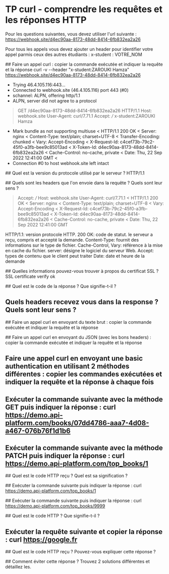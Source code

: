 # TP curl - comprendre les requêtes et les réponses HTTP

Pour les questions suivantes, vous devez utiliser l'url suivante : https://webhook.site/d4ec90aa-8173-48dd-8414-6fb832ea2a26

Pour tous les appels vous devez ajouter un header pour identifier votre appel parmis ceux des autres étudiants : x-student : VOTRE_NOM

## Faire un appel curl : copier la commande exécutée et indiquer la requête et la réponse
curl -v --header "x-student:ZAROUKI Hamza" https://webhook.site/d4ec90aa-8173-48dd-8414-6fb832ea2a26

*   Trying 46.4.105.116:443...
* Connected to webhook.site (46.4.105.116) port 443 (#0)
* schannel: ALPN, offering http/1.1
* ALPN, server did not agree to a protocol
> GET /d4ec90aa-8173-48dd-8414-6fb832ea2a26 HTTP/1.1
> Host: webhook.site
> User-Agent: curl/7.71.1
> Accept: */*
> x-student:ZAROUKI Hamza
>
* Mark bundle as not supporting multiuse
< HTTP/1.1 200 OK
< Server: nginx
< Content-Type: text/plain; charset=UTF-8
< Transfer-Encoding: chunked
< Vary: Accept-Encoding
< X-Request-Id: c4cef73b-79c2-45f0-a3fb-bee9c85013ad
< X-Token-Id: d4ec90aa-8173-48dd-8414-6fb832ea2a26
< Cache-Control: no-cache, private
< Date: Thu, 22 Sep 2022 12:41:00 GMT
<
* Connection #0 to host webhook.site left intact

## Quel est la version du protocole utilisé par le serveur ?
HTTP/1.1

## Quels sont les headers que l'on envoie dans la requête ? Quels sont leur sens ?
> Accept: */*
> Host: webhook.site
> User-Agent: curl/7.71.1
< HTTP/1.1 200 OK
< Server: nginx
< Content-Type: text/plain; charset=UTF-8
< Vary: Accept-Encoding
< X-Request-Id: c4cef73b-79c2-45f0-a3fb-bee9c85013ad
< X-Token-Id: d4ec90aa-8173-48dd-8414-6fb832ea2a26
< Cache-Control: no-cache, private
< Date: Thu, 22 Sep 2022 12:41:00 GMT

HTTP/1.1: version protocole HTTP.
200 OK: code de statut. le serveur a reçu, compris et accepté la demande.
Content-Type: fournit des informations sur le type de fichier.
Cache-Control, Vary: référence à la mise en cache du fichier.
server: désigne le logiciel du serveur Web.
Accept: types de contenu que le client peut traiter
Date: date et heure de la demande

## Quelles informations pouvez-vous trouver à propos du certificat SSL ?
SSL certificate verify ok

## Quel est le code de la réponse ? Que signifie-t-il ?


## Quels headers recevez vous dans la response ? Quels sont leur sens ?


## Faire un appel curl en envoyant du texte brut : copier la commande exécutée et indiquer la requête et la réponse


## Faire un appel curl en envoyant du JSON (avec les bons headers) : copier la commande exécutée et indiquer la requête et la réponse


## Faire une appel curl en envoyant une basic authentication en utilisant 2 méthodes différentes : copier les commandes exécutées et indiquer la requête et la réponse à chaque fois 


## Exécuter la commande suivante avec la méthode GET puis indiquer la réponse : curl https://demo.api-platform.com/books/07dd4786-aaa7-4d08-a467-076b76f1d1b6 


## Exécuter la commande suivante avec la méthode PATCH  puis indiquer la réponse : curl https://demo.api-platform.com/top_books/1


## Quel est le code HTTP reçu ? Quel est sa signification ?


## Exécuter la commande suivante puis indiquer la réponse : curl https://demo.api-platform.com/top_books/1


## Exécuter la commande suivante puis indiquer la réponse : curl https://demo.api-platform.com/top_books/9999


## Quel est le code HTTP ? Que signifie-t-il ?


## Exécuter la requête suivante et copier la réponse : curl https://google.fr


## Quel est le code HTTP reçu ? Pouvez-vous expliquer cette réponse ?


## Comment éviter cette réponse ? Trouvez 2 solutions différentes et détaillez les.
